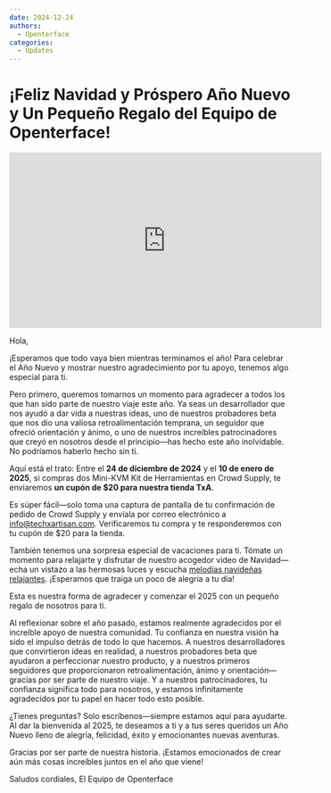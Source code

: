 ```yaml
---
date: 2024-12-24
authors:
  - Openterface
categories:
  - Updates
---
```


# ¡Feliz Navidad y Próspero Año Nuevo y Un Pequeño Regalo del Equipo de Openterface!

<iframe width="560" height="315" loading="lazy" src="https://www.youtube.com/embed/wEWAhXCXQ1E?si=RU4QVXxP_Fi6WAu_" title="Reproductor de video de YouTube" frameborder="0" allow="accelerometer; autoplay; clipboard-write; encrypted-media; gyroscope; picture-in-picture; web-share" referrerpolicy="strict-origin-when-cross-origin" allowfullscreen></iframe>

Hola,

¡Esperamos que todo vaya bien mientras terminamos el año! Para celebrar el Año Nuevo y mostrar nuestro agradecimiento por tu apoyo, tenemos algo especial para ti.

Pero primero, queremos tomarnos un momento para agradecer a todos los que han sido parte de nuestro viaje este año. Ya seas un desarrollador que nos ayudó a dar vida a nuestras ideas, uno de nuestros probadores beta que nos dio una valiosa retroalimentación temprana, un seguidor que ofreció orientación y ánimo, o uno de nuestros increíbles patrocinadores que creyó en nosotros desde el principio—has hecho este año inolvidable. No podríamos haberlo hecho sin ti.

Aquí está el trato:
Entre el **24 de diciembre de 2024** y el **10 de enero de 2025**, si compras dos Mini-KVM Kit de Herramientas en Crowd Supply, te enviaremos **un cupón de $20 para nuestra tienda TxA**.

Es súper fácil—solo toma una captura de pantalla de tu confirmación de pedido de Crowd Supply y envíala por correo electrónico a [info@techxartisan.com](mailto:info@techxartisan.com). Verificaremos tu compra y te responderemos con tu cupón de $20 para la tienda.

También tenemos una sorpresa especial de vacaciones para ti. Tómate un momento para relajarte y disfrutar de nuestro acogedor video de Navidad—echa un vistazo a las hermosas luces y escucha [melodías navideñas relajantes](https://www.youtube.com/watch?v=wEWAhXCXQ1E). ¡Esperamos que traiga un poco de alegría a tu día!

Esta es nuestra forma de agradecer y comenzar el 2025 con un pequeño regalo de nosotros para ti.

Al reflexionar sobre el año pasado, estamos realmente agradecidos por el increíble apoyo de nuestra comunidad. Tu confianza en nuestra visión ha sido el impulso detrás de todo lo que hacemos. A nuestros desarrolladores que convirtieron ideas en realidad, a nuestros probadores beta que ayudaron a perfeccionar nuestro producto, y a nuestros primeros seguidores que proporcionaron retroalimentación, ánimo y orientación—gracias por ser parte de nuestro viaje. Y a nuestros patrocinadores, tu confianza significa todo para nosotros, y estamos infinitamente agradecidos por tu papel en hacer todo esto posible.

¿Tienes preguntas? Solo escríbenos—siempre estamos aquí para ayudarte. Al dar la bienvenida al 2025, te deseamos a ti y a tus seres queridos un Año Nuevo lleno de alegría, felicidad, éxito y emocionantes nuevas aventuras.

Gracias por ser parte de nuestra historia. ¡Estamos emocionados de crear aún más cosas increíbles juntos en el año que viene!

Saludos cordiales,
El Equipo de Openterface
